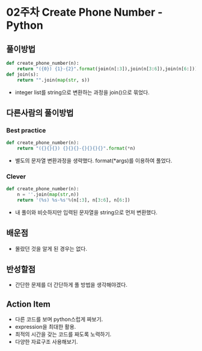 # 02주차 Create Phone Number - Python

## 풀이방법
```python
def create_phone_number(n):
    return "({0}) {1}-{2}".format(join(n[:3]),join(n[3:6]),join(n[6:]))
def join(s):
    return "".join(map(str, s))
```
* integer list를 string으로 변환하는 과정을 join()으로 묶었다.

## 다른사람의 풀이방법

### Best practice
```python
def create_phone_number(n):
    return "({}{}{}) {}{}{}-{}{}{}{}".format(*n)
```
* 별도의 문자열 변환과정을 생략했다. format(*args)를 이용하여 풀었다.

### Clever
```python
def create_phone_number(n):
    n = ''.join(map(str,n))
    return '(%s) %s-%s'%(n[:3], n[3:6], n[6:])
```
* 내 풀이와 비슷하지만 입력된 문자열을 string으로 먼저 변환했다.

## 배운점
* 몰랐던 것을 알게 된 경우는 없다.

## 반성할점
* 간단한 문제를 더 간단하게 풀 방법을 생각해야겠다.

## Action Item
* 다른 코드를 보며 python스럽게 짜보기.
* expression을 최대한 활용.
* 최적의 시간을 갖는 코드를 짜도록 노력하기.
* 다양한 자료구조 사용해보기.